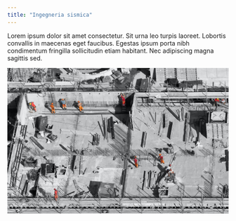 ```yaml
---
title: "Ingegneria sismica"
---
```


Lorem ipsum dolor sit amet consectetur. Sit urna leo turpis laoreet. Lobortis convallis in maecenas eget faucibus. Egestas ipsum porta nibh condimentum fringilla sollicitudin etiam habitant. Nec adipiscing magna sagittis sed.

![alt text](../../assets/ingegneria-sismica.jpg "Ingegneria sismica")
